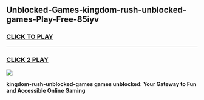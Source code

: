 
## Unblocked-Games-kingdom-rush-unblocked-games-Play-Free-85iyv
<h3>
<a href="https://premium76.site?title=kingdom-rush-unblocked-games&ref=18A1">CLICK TO PLAY</a></h3>
<hr>

<h3>
<a href="https://premium76.site?title=kingdom-rush-unblocked-games&ref=18A1">CLICK 2 PLAY</a>
  
</h3>

<a href="https://premium76.site?title=kingdom-rush-unblocked-games&ref=18A1"><img src="https://clearcache.store/games.png"></a>


**kingdom-rush-unblocked-games games unblocked: Your Gateway to Fun and Accessible Online Gaming**
